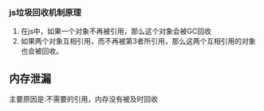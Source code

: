 ### js垃圾回收机制原理
1) 在js中，如果一个对象不再被引用，那么这个对象会被GC回收
2) 如果两个对象互相引用，而不再被第3者所引用，那么这两个互相引用的对象也会被回收。

## 内存泄漏
主要原因是:不需要的引用，内存没有被及时回收